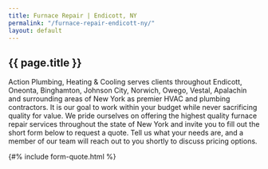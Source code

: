 ```yaml
---
title: Furnace Repair | Endicott, NY
permalink: "/furnace-repair-endicott-ny/"
layout: default
---
```


## {{ page.title }}

Action Plumbing, Heating & Cooling serves clients throughout Endicott, Oneonta, Binghamton, Johnson City, Norwich, Owego, Vestal, Apalachin and surrounding areas of New York as premier HVAC and plumbing contractors. It is our goal to work within your budget while never sacrificing quality for value. We pride ourselves on offering the highest quality furnace repair services throughout the state of New York and invite you to fill out the short form below to request a quote. Tell us what your needs are, and a member of our team will reach out to you shortly to discuss pricing options.

{#% include form-quote.html %}
